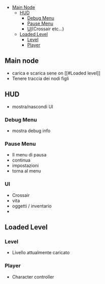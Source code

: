 - [Main Node](Scene%20Tree.md#main-node)
	- [HUD](Scene%20Tree.md#hud)
		- [Debug Menu](Scene%20Tree.md#debug-menu)
		- [Pause Menu](Scene%20Tree.md#pause-menu)
		- [UI](Scene%20Tree.md#ui)(Crossair etc...)
	- [Loaded Level](Scene%20Tree.md#load-level)
		- [Level](Scene%20Tree.md#level)
		- [Player](Scene%20Tree.md#player)

## Main node
- carica e scarica sene on [[#Loaded level]]
- Tenere traccia dei nodi figli 
## HUD
- mostra/nascondi UI

### Debug Menu
- mostra debug info
### Pause Menu
- Il menu di pausa
- continua
- impostazioni
- torna al menu
### UI
- Crossair
- vita
- oggetti / inventario
- 
## Loaded Level

### Level
- Livello attualmente caricato

### Player
- Character controller
